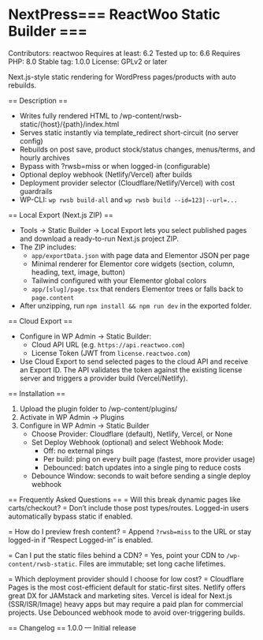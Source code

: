 # NextPress=== ReactWoo Static Builder ===
Contributors: reactwoo
Requires at least: 6.2
Tested up to: 6.6
Requires PHP: 8.0
Stable tag: 1.0.0
License: GPLv2 or later

Next.js-style static rendering for WordPress pages/products with auto rebuilds.

== Description ==
- Writes fully rendered HTML to /wp-content/rwsb-static/{host}/{path}/index.html
- Serves static instantly via template_redirect short-circuit (no server config)
- Rebuilds on post save, product stock/status changes, menus/terms, and hourly archives
- Bypass with ?rwsb=miss or when logged-in (configurable)
- Optional deploy webhook (Netlify/Vercel) after builds
 - Deployment provider selector (Cloudflare/Netlify/Vercel) with cost guardrails
- WP-CLI: `wp rwsb build-all` and `wp rwsb build --id=123|--url=...`

== Local Export (Next.js ZIP) ==
- Tools → Static Builder → Local Export lets you select published pages and download a ready-to-run Next.js project ZIP.
- The ZIP includes:
  - `app/exportData.json` with page data and Elementor JSON per page
  - Minimal renderer for Elementor core widgets (section, column, heading, text, image, button)
  - Tailwind configured with your Elementor global colors
  - `app/[slug]/page.tsx` that renders Elementor trees or falls back to `page.content`
- After unzipping, run `npm install && npm run dev` in the exported folder.

== Cloud Export ==
- Configure in WP Admin → Static Builder:
  - Cloud API URL (e.g. `https://api.reactwoo.com`)
  - License Token (JWT from `license.reactwoo.com`)
- Use Cloud Export to send selected pages to the cloud API and receive an Export ID. The API validates the token against the existing license server and triggers a provider build (Vercel/Netlify).

== Installation ==
1. Upload the plugin folder to /wp-content/plugins/
2. Activate in WP Admin → Plugins
3. Configure in WP Admin → Static Builder
   - Choose Provider: Cloudflare (default), Netlify, Vercel, or None
   - Set Deploy Webhook (optional) and select Webhook Mode:
     - Off: no external pings
     - Per build: ping on every built page (fastest, more provider usage)
     - Debounced: batch updates into a single ping to reduce costs
   - Debounce Window: seconds to wait before sending a single deploy webhook

== Frequently Asked Questions ==
= Will this break dynamic pages like carts/checkout? =
Don’t include those post types/routes. Logged-in users automatically bypass static if enabled.

= How do I preview fresh content? =
Append `?rwsb=miss` to the URL or stay logged-in if “Respect Logged-in” is enabled.

= Can I put the static files behind a CDN? =
Yes, point your CDN to `/wp-content/rwsb-static`. Files are immutable; set long cache lifetimes.

= Which deployment provider should I choose for low cost? =
Cloudflare Pages is the most cost-efficient default for static-first sites. Netlify offers great DX for JAMstack and marketing sites. Vercel is ideal for Next.js (SSR/ISR/Image) heavy apps but may require a paid plan for commercial projects. Use Debounced webhook mode to avoid over-triggering builds.

== Changelog ==
1.0.0 — Initial release
